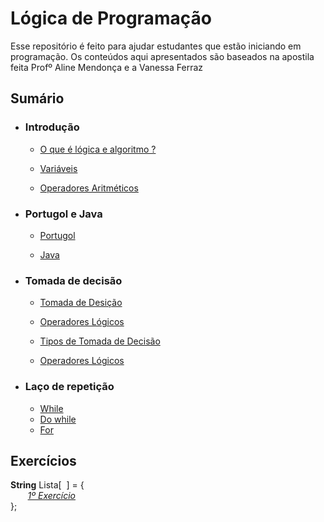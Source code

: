 # Lógica de Programação

Esse repositório é feito para ajudar estudantes que estão iniciando em programação. Os conteúdos aqui apresentados são baseados na apostila feita Profº Aline Mendonça e a Vanessa Ferraz  

## Sumário

* ### Introdução
    * [O que é lógica e algoritmo ?](aulas/1-introdução/1-Introdução.md)
    
    * [Variáveis](aulas/1-introdução/2-Variáveis.md)

    * [Operadores Aritméticos](aulas/1-introdução/3-Operadores_Aritméticos.md)

* ### Portugol e Java
    * [Portugol](aulas/2-Portugol_Java/1-Portugol.md)

    * [Java](aulas/2-Portugol_Java/2-Java.md)

* ### Tomada de decisão
    * [Tomada de Desição](aulas/3-Tomada_Decisão/1-tomada_desição.md)
    
    * [Operadores Lógicos](aulas/3-Tomada_Decisão/2-operadores-lógicos.md)
    
    * [Tipos de Tomada de Decisão](aulas/3-Tomada_Decisão/3-tipos_tomada_decisão.md)
    
    * [Operadores Lógicos](aulas/3-Tomada_Decisão/4-Operadores-lógicos.md)

* ### Laço de repetição
    * [While](/aulas/4-Laço_Repetição/1-laço_repetição.md#laço-de-repetição-com-teste-no-início-while)
    * [Do while](aulas/4-Laço_Repetição/1-laço_repetição.md#laço-de-repetição-com-teste-no-fim-do)
    * [For](aulas/4-Laço_Repetição/1-laço_repetição.md#laço-de-repetição-com-teste-no-fim-for)


## Exercícios 

__String__ Lista[&nbsp; ] = {  
&nbsp;&nbsp;&nbsp;&nbsp;&nbsp;&nbsp;&nbsp;_[1º Exercício](exercicios/Lista[0].md)_  
};
